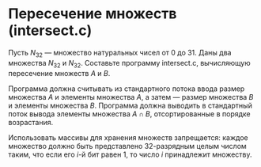 # Пересечение множеств (intersect.c)
Пусть $N_{32}$ — множество натуральных чисел от 0 до 31. Даны два множества $N_{32}$ и $N_{32}$. Составьте программу intersect.c, вычисляющую пересечение множеств $A$ и $B$.

Программа должна считывать из стандартного потока ввода размер множества $A$ и элементы множества $A$, а затем — размер множества $B$ и элементы множества $B$. Программа должна выводить в стандартный поток вывода элементы множества $A\cap B$, отсортированные в порядке возрастания.

Использовать массивы для хранения множеств запрещается: каждое множество должно быть представлено 32-разрядным целым числом таким, что если его $i$-й бит равен 1, то число $i$ принадлежит множеству. 

